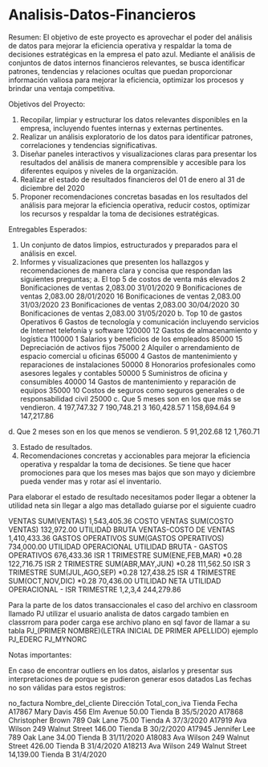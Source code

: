 # Analisis-Datos-Financieros

Resumen:
El objetivo de este proyecto es aprovechar el poder del análisis de datos para mejorar la eficiencia operativa y respaldar la toma de decisiones estratégicas en la empresa el pato azul. Mediante el análisis de conjuntos de datos internos financieros relevantes, se busca identificar patrones, tendencias y relaciones ocultas que puedan proporcionar información valiosa para mejorar la eficiencia, optimizar los procesos y brindar una ventaja competitiva.

Objetivos del Proyecto:

1.	Recopilar, limpiar y estructurar los datos relevantes disponibles en la empresa, incluyendo fuentes internas y externas pertinentes.
2.	Realizar un análisis exploratorio de los datos para identificar patrones, correlaciones y tendencias significativas.
3.	Diseñar paneles interactivos y visualizaciones claras para presentar los resultados del análisis de manera comprensible y accesible para los diferentes equipos y niveles de la organización.
4.	Realizar el estado de resultados financieros del 01 de enero al 31 de diciembre del 2020
5.	Proponer recomendaciones concretas basadas en los resultados del análisis para mejorar la eficiencia operativa, reducir costos, optimizar los recursos y respaldar la toma de decisiones estratégicas.

Entregables Esperados:

1.	Un conjunto de datos limpios, estructurados y preparados para el análisis en excel.
2.	Informes y visualizaciones que presenten los hallazgos y recomendaciones de manera clara y concisa que respondan las siguientes preguntas;
a.	El top 5 de costos de venta más elevados
    2	Bonificaciones de ventas	2,083.00	31/01/2020
    9	Bonificaciones de ventas	2,083.00	28/01/2020
    16	Bonificaciones de ventas	2,083.00	31/03/2020
    23	Bonificaciones de ventas	2,083.00	30/04/2020
    30	Bonificaciones de ventas	2,083.00	31/05/2020
b.	Top 10 de gastos Operativos 
    6	Gastos de tecnología y comunicación incluyendo servicios de Internet telefonía y software	120000
    12	Gastos de almacenamiento y logística	110000
    1	Salarios y beneficios de los empleados	85000
    15	Depreciación de activos fijos	75000
    2	Alquiler o arrendamiento de espacio comercial u oficinas	65000
    4	Gastos de mantenimiento y reparaciones de instalaciones	50000
    8	Honorarios profesionales como asesores legales y contables	50000
    5	Suministros de oficina y consumibles	40000
    14	Gastos de mantenimiento y reparación de equipos	35000
    10	Costos de seguros como seguros generales o de responsabilidad civil	25000
c.	Que 5 meses son en los que más se vendieron. 
    4	197,747.32
    7	190,748.21
    3	160,428.57
    1	158,694.64
    9	147,217.86
 
d.	Que 2 meses son en los que menos se vendieron.
    5	91,202.68
    12	1,760.71
 
3.	Estado de resultados.
4.	Recomendaciones concretas y accionables para mejorar la eficiencia operativa y respaldar la toma de decisiones.
    Se tiene que hacer promociones para que los meses mas bajos que son mayo y diciembre pueda vender mas y rotar así el inventario.

Para elaborar el estado de resultado necesitamos poder llegar a obtener la utilidad neta sin llegar a algo mas detallado guiarse por el siguiente cuadro

VENTAS	SUM(VENTAS)	1,543,405.36
COSTO VENTAS	SUM(COSTO VENTAS)	132,972.00
UTILIDAD BRUTA	VENTAS-COSTO DE VENTAS	1,410,433.36
GASTOS OPERATIVOS	SUM(GASTOS OPERATIVOS)	734,000.00
UTILIDAD OPERACIONAL	UTILIDAD BRUTA - GASTOS OPERATIVOS	676,433.36
ISR 1 TRIMESTRE	SUM(ENE,FEB,MAR) *0.28	122,716.75
ISR 2 TRIMESTRE	SUM(ABR,MAY,JUN) *0.28	111,562.50
ISR 3 TRIMESTRE	SUM(JUL,AGO,SEP) *0.28	127,438.25
ISR 4 TRIMESTRE	SUM(OCT,NOV,DIC) *0.28	70,436.00
UTILIDAD NETA	UTILIDAD OPERACIONAL - ISR TRIMESTRE 1,2,3,4	244,279.86

 
Para la parte de los datos transaccionales el caso del archivo en classroom llamado PJ utilizar el usuario analista de datos cargado tambien en classrrom para poder carga ese archivo plano en sql favor de llamar a su tabla PJ_(PRIMER NOMBRE)(LETRA INICIAL DE PRIMER APELLIDO) ejemplo PJ_EDERC PJ_MYNORC

Notas importantes:

En caso de encontrar outliers en los datos, aislarlos y presentar sus interpretaciones de porque se pudieron generar esos datados
Las fechas no son válidas para estos registros:

no_factura	Nombre_del_cliente	Dirección	Total_con_iva	Tienda	Fecha
A17867	Mary Davis	456 Elm Avenue	50.00	Tienda B	35/5/2020
A17868	Christopher Brown	789 Oak Lane	75.00	Tienda A	37/3/2020
A17919	Ava Wilson	249 Walnut Street	146.00	Tienda B	30/2/2020
A17945	Jennifer Lee	789 Oak Lane	34.00	Tienda B	31/11/2020
A18083	Ava Wilson	249 Walnut Street	426.00	Tienda B	31/4/2020
A18213	Ava Wilson	249 Walnut Street	14,139.00	Tienda B	31/4/2020
